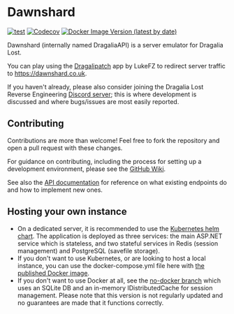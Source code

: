 # Dawnshard

[![test](https://github.com/SapiensAnatis/DragaliaAPI/actions/workflows/test.yaml/badge.svg?branch=develop)](https://github.com/SapiensAnatis/DragaliaAPI/actions/workflows/test.yaml) [![Codecov](https://img.shields.io/codecov/c/github/sapiensanatis/dragaliaapi?logo=codecov)](https://app.codecov.io/gh/SapiensAnatis/DragaliaAPI) [![Docker Image Version (latest by date)](https://img.shields.io/docker/v/sapiensanatis/dragalia-api?label=docker%20image&logo=docker)](https://hub.docker.com/r/sapiensanatis/dragalia-api)

Dawnshard (internally named DragaliaAPI) is a server emulator for Dragalia Lost.

You can play using the [Dragalipatch](https://github.com/lukeFZ/dragalipatch) app by LukeFZ to redirect server traffic to https://dawnshard.co.uk.

If you haven't already, please also consider joining the Dragalia Lost Reverse Engineering [Discord server](https://discord.gg/j9zSttjjWj); this is where development is discussed and where bugs/issues are most easily reported.

## Contributing

Contributions are more than welcome! Feel free to fork the repository and open a pull request with these changes. 

For guidance on contributing, including the process for setting up a development environment, please see the [GitHub Wiki](https://github.com/SapiensAnatis/Dawnshard/wiki).

See also the [API documentation](https://dragalia-api-docs.readthedocs.io/en/latest/) for reference on what existing endpoints do and how to implement new ones.

## Hosting your own instance

- On a dedicated server, it is recommended to use the [Kubernetes helm chart](https://github.com/SapiensAnatis/helm-charts). The application is deployed as three services: the main ASP.NET service which is stateless, and two stateful services in Redis (session management) and PostgreSQL (savefile storage). 
- If you don't want to use Kubernetes, or are looking to host a local instance, you can use the docker-compose.yml file here with [the published Docker image](https://hub.docker.com/repository/docker/sapiensanatis/dragalia-api/general).
- If you don't want to use Docker at all, see the [no-docker branch](https://github.com/sapiensAnatis/dragaliaAPI/tree/no-docker) which uses an SQLite DB and an in-memory IDistributedCache for session management. Please note that this version is not regularly updated and no guarantees are made that it functions correctly.

